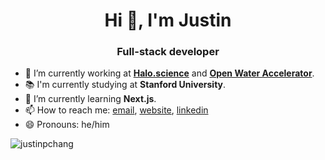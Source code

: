 <h1 align="center">Hi 👋, I'm Justin</h1>
<h3 align="center">Full-stack developer</h3>

- 🔭 I’m currently working at **<a href="halo.science">Halo.science</a>** and **<a href="https://openwatervc.com/">Open Water Accelerator</a>**.
- 📚 I'm currently studying at **Stanford University**.
- 🌱 I’m currently learning **Next.js**.
- 📫 How to reach me: [email](mailto:justin.p.chang@gmail.com), [website](http://justinpchang.com), [linkedin](https://www.linkedin.com/in/justin-chang-306735b2/)
- 😄 Pronouns: he/him


<img align="center" src="https://github-readme-stats.vercel.app/api?username=justinpchang&show_icons=true" alt="justinpchang" />
